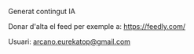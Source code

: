 Generat contingut IA

Donar d'alta el feed per exemple a: https://feedly.com/

Usuari: arcano.eurekatop@gmail.com